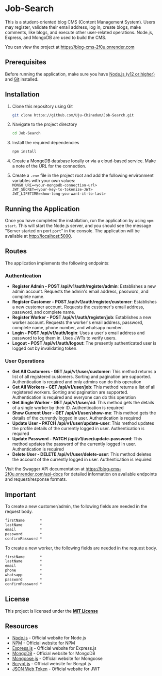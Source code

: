 # Job-Search

This is a student-oriented blog CMS (Content Management System). Users may register, validate their email address, log in, create blogs, make comments, like blogs, and execute other user-related operations. Node.js, Express, and MongoDB are used to build the CMS.

You can view the project at <https://blog-cms-2f0u.onrender.com>

## Prerequisites

Before running the application, make sure you have [Node.js (v12 or higher)](https://nodejs.org/en) and [Git](https://git-scm.com/downloads) installed.

## Installation

1. Clone this repository using Git

   ```sh
   git clone https://github.com/Uju-Chinedum/Job-Search.git
   ```

2. Navigate to the project directory

   ```sh
   cd Job-Search
   ```

3. Install the required dependencies

   ``` sh
   npm install
   ```

4. Create a MongoDB database locally or via a cloud-based service. Make a note of the URL for the connection.

5. Create a `.env` file in the project root and add the following environment variables with your own values:\
   `MONGO_URI=<your-mongodb-connection-url>`\
   `JWT_SECRET=<your-key-to-tokenize-JWT>`\
   `JWT_LIFETIME=<how-long-you-want-it-to-last>`

## Running the Application

Once you have completed the installation, run the application by using `npm start`. This will start the Node.js server, and you should see the message "Server started on port `port`" in the console. The application will be available at <http://localhost:5000>.

## Routes

The application implements the following endpoints:

### Authentication

- **Register Admin - POST /api/v1/auth/register/admin**: Establishes a new admin account. Requests the admin's email address, password, and complete name.
- **Register Customer - POST /api/v1/auth/register/customer**: Establishes a new customer account. Requests the customer's email address, password, and complete name.
- **Register Worker - POST /api/v1/auth/register/job**: Establishes a new worker account. Requests the worker's email address, password, complete name, phone number, and whatsapp number.
- **Login - POST /api/v1/auth/login**: Uses a user's email address and password to log them in. Uses JWTs to verify users.
- **Logout - POST /api/v1/auth/logout**: The presently authenticated user is logged out by invalidating  token.

### User Operations

- **Get All Customers - GET /api/v1/user/customer**: This method returns a list of all registered customers. Sorting and pagination are supported. Authentication is required and only admins can do this operation
- **Get All Workers - GET /api/v1/user/job**: This method returns a list of all registered workers. Sorting and pagination are supported. Authentication is required and everyone can do this operation
- **Get Single Worker - GET /api/v1/user/:id**: This method gets the details of a single worker by their ID. Authentication is required
- **Show Current User - GET /api/v1/user/show-me**: This method gets the details of the currently logged in user. Authentication is required
- **Update User - PATCH /api/v1/user/update-user**: This method updates the profile details of the currently logged in user. Authentication is required
- **Update Password - PATCH /api/v1/user/update-password**: This method updates the password of the currently logged in user. Authentication is required
- **Delete User - DELETE /api/v1/user/delete-user**: This method deletes the account of the currently logged in user. Authentication is required

Visit the Swagger API documentation at <https://blog-cms-2f0u.onrender.com/api-docs> for detailed information on available endpoints and request/response formats.

## Important

To create a new customer/admin, the following fields are needed in the request body.

```txt
firstName       *
lastName        *
email           *
password        *
confirmPassword *
```

To create a new worker, the following fields are needed in the request body.

```txt
firstName       *
lastName        *
email           *
phone           *
whatsapp        *
password        *
confirmPassword *
```

## License

This project is licensed under the **[MIT License](https://mit-license.org/)**

## Resources

- [Node.js](nodejs.org) - Official website for Node.js
- [NPM](npmjs.com) - Official website for NPM
- [Express.js](expressjs.com) - Official website for Express.js
- [MongoDB](mongodb.com) - Official website for MongoDB
- [Mongoose.js](mongoosejs.com) - Official website for Mongoose
- [Bcrypt.js](https://github.com/dcodeIO/bcrypt.js/blob/master/README.md) - Official website for Bcrypt.js
- [JSON Web Token](https://jwt.io) - Official website for JWT
